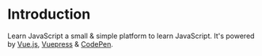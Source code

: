 # Introduction

Learn JavaScript a small & simple platform to learn JavaScript. It's powered by [Vue.js](https://vuejs.org/), [Vuepress](https://vuepress.vuejs.org/) & [CodePen](https://codepen.io/).

